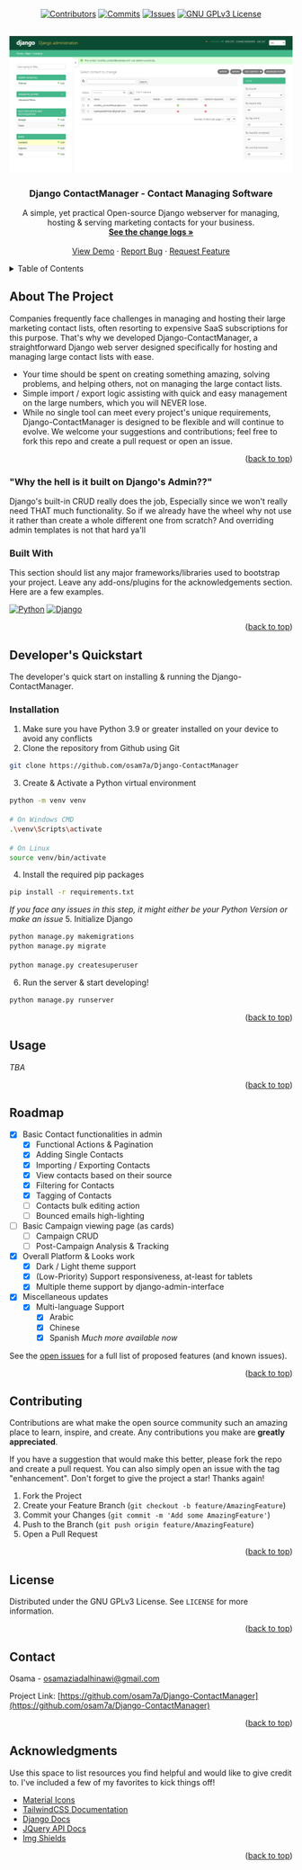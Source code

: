 <!-- Improved compatibility of back to top link: See: https://github.com/osam7a/Django-ContactManager/pull/73 -->
<a id="readme-top"></a>
<!--
*** Thanks for checking out the Best-README-Template. If you have a suggestion
*** that would make this better, please fork the repo and create a pull request
*** or simply open an issue with the tag "enhancement".
*** Don't forget to give the project a star!
*** Thanks again! Now go create something AMAZING! :D
-->



<!-- PROJECT SHIELDS -->
<!--
*** I'm using markdown "reference style" links for readability.
*** Reference links are enclosed in brackets [ ] instead of parentheses ( ).
*** See the bottom of this document for the declaration of the reference variables
*** for contributors-url, forks-url, etc. This is an optional, concise syntax you may use.
*** https://www.markdownguide.org/basic-syntax/#reference-style-links
-->
<div align="center">

[![Contributors][contributors-shield]][contributors-url]
[![Commits][commits-shield]][commits-url]
[![Issues][issues-shield]][issues-url]
[![GNU GPLv3 License][license-shield]][license-url]

</div>



<!-- PROJECT LOGO -->
<br />
<div align="center">
  <a href="https://github.com/osam7a/Django-ContactManager">
    <img src="preview.png" alt="Preview">
  </a>

  <h3 align="center">Django ContactManager - Contact Managing Software</h3>

  <p align="center">
    A simple, yet practical Open-source Django webserver for managing, hosting & serving marketing contacts for your business.
    <br />
    <a href="https://github.com/osam7a/Django-ContactManager/blob"><strong>See the change logs »</strong></a>
    <br />
    <br />
    <a href="https://github.com/osam7a/Django-ContactManager">View Demo</a>
    ·
    <a href="https://github.com/osam7a/Django-ContactManager/issues/new?labels=bug&template=bug-report---.md">Report Bug</a>
    ·
    <a href="https://github.com/osam7a/Django-ContactManager/issues/new?labels=enhancement&template=feature-request---.md">Request Feature</a>
  </p>
</div>



<!-- TABLE OF CONTENTS -->
<details>
  <summary>Table of Contents</summary>
  <ol>
    <li>
      <a href="#about-the-project">About The Project</a>
      <ul>
        <li><a href="#built-with">Built With</a></li>
      </ul>
    </li>
    <li>
      <a href="#getting-started">Getting Started</a>
      <ul>
        <li><a href="#prerequisites">Prerequisites</a></li>
        <li><a href="#installation">Installation</a></li>
      </ul>
    </li>
    <li><a href="#usage">Usage</a></li>
    <li><a href="#roadmap">Roadmap</a></li>
    <li><a href="#contributing">Contributing</a></li>
    <li><a href="#license">License</a></li>
    <li><a href="#contact">Contact</a></li>
    <li><a href="#acknowledgments">Acknowledgments</a></li>
  </ol>
</details>



<!-- ABOUT THE PROJECT -->
## About The Project

<!-- [![Product Name Screen Shot][product-screenshot]](https://example.com) -->

Companies frequently face challenges in managing and hosting their large marketing contact lists, often resorting to expensive SaaS subscriptions for this purpose. That's why we developed Django-ContactManager, a straightforward Django web server designed specifically for hosting and managing large contact lists with ease. 

* Your time should be spent on creating something amazing, solving problems, and helping others, not on managing the large contact lists.
* Simple import / export logic assisting with quick and easy management on the large numbers, which you will NEVER lose.
* While no single tool can meet every project's unique requirements, Django-ContactManager is designed to be flexible and will continue to evolve. We welcome your suggestions and contributions; feel free to fork this repo and create a pull request or open an issue.

<p align="right">(<a href="#readme-top">back to top</a>)</p>


### "Why the hell is it built on Django's Admin??"
Django's built-in CRUD really does the job, Especially since we won't really need THAT much functionality. So if we already have the wheel why not use it rather than create a whole different one from scratch? And overriding admin templates is not that hard ya'll


### Built With

This section should list any major frameworks/libraries used to bootstrap your project. Leave any add-ons/plugins for the acknowledgements section. Here are a few examples.

[![Python][Python]][Python-url]
[![Django][Django]][Django-url]

<p align="right">(<a href="#readme-top">back to top</a>)</p>



<!-- DEV QUICKSTART -->
## Developer's Quickstart

The developer's quick start on installing & running the Django-ContactManager.

### Installation

1. Make sure you have Python 3.9 or greater installed on your device to avoid any conflicts
2. Clone the repository from Github using Git
```bash
git clone https://github.com/osam7a/Django-ContactManager
```
3. Create & Activate a Python virtual environment
```bash
python -m venv venv

# On Windows CMD
.\venv\Scripts\activate

# On Linux
source venv/bin/activate
```

4. Install the required pip packages
```bash
pip install -r requirements.txt
```
*If you face any issues in this step, it might either be your Python Version or make an issue*
5. Initialize Django
```bash
python manage.py makemigrations
python manage.py migrate 

python manage.py createsuperuser
```
6. Run the server & start developing!
```bash
python manage.py runserver 
```
<p align="right">(<a href="#readme-top">back to top</a>)</p>



<!-- USAGE EXAMPLES -->
## Usage
_TBA_

<p align="right">(<a href="#readme-top">back to top</a>)</p>



<!-- ROADMAP -->
## Roadmap

- [x] Basic Contact functionalities in admin
    - [x] Functional Actions & Pagination
    - [x] Adding Single Contacts
    - [x] Importing / Exporting Contacts
    - [x] View contacts based on their source
    - [x] Filtering for Contacts
    - [x] Tagging of Contacts
    - [ ] Contacts bulk editing action
    - [ ] Bounced emails high-lighting
- [ ] Basic Campaign viewing page (as cards)
    - [ ] Campaign CRUD
    - [ ] Post-Campaign Analysis & Tracking 
- [x] Overall Platform & Looks work
    - [x] Dark / Light theme support
    - [x] (Low-Priority) Support responsiveness, at-least for tablets
    - [x] Multiple theme support by django-admin-interface
- [x] Miscellaneous updates
    - [x] Multi-language Support
        - [x] Arabic
        - [x] Chinese
        - [x] Spanish
        _Much more available now_

See the [open issues](https://github.com/osam7a/Django-ContactManager/issues) for a full list of proposed features (and known issues).

<p align="right">(<a href="#readme-top">back to top</a>)</p>



<!-- CONTRIBUTING -->
## Contributing

Contributions are what make the open source community such an amazing place to learn, inspire, and create. Any contributions you make are **greatly appreciated**.

If you have a suggestion that would make this better, please fork the repo and create a pull request. You can also simply open an issue with the tag "enhancement".
Don't forget to give the project a star! Thanks again!

1. Fork the Project
2. Create your Feature Branch (`git checkout -b feature/AmazingFeature`)
3. Commit your Changes (`git commit -m 'Add some AmazingFeature'`)
4. Push to the Branch (`git push origin feature/AmazingFeature`)
5. Open a Pull Request

<p align="right">(<a href="#readme-top">back to top</a>)</p>



<!-- LICENSE -->
## License

Distributed under the GNU GPLv3 License. See `LICENSE` for more information.

<p align="right">(<a href="#readme-top">back to top</a>)</p>



<!-- CONTACT -->
## Contact

Osama - osamaziadalhinawi@gmail.com

Project Link: [https://github.com/osam7a/Django-ContactManager](https://github.com/osam7a/Django-ContactManager)

<p align="right">(<a href="#readme-top">back to top</a>)</p>



<!-- ACKNOWLEDGMENTS -->
## Acknowledgments

Use this space to list resources you find helpful and would like to give credit to. I've included a few of my favorites to kick things off!

* [Material Icons](https://fonts.google.com/icons)
* [TailwindCSS Documentation](https://tailwindcss.com/docs)
* [Django Docs](https://docs.djangoproject.com/en/5.0/)
* [JQuery API Docs](https://api.jquery.com/)
* [Img Shields](https://shields.io)

<p align="right">(<a href="#readme-top">back to top</a>)</p>



<!-- MARKDOWN LINKS & IMAGES -->
<!-- https://www.markdownguide.org/basic-syntax/#reference-style-links -->
[contributors-shield]: https://img.shields.io/github/contributors/osam7a/Django-ContactManager.svg?style=for-the-badge
[contributors-url]: https://github.com/osam7a/Django-ContactManager/graphs/contributors
[commits-shield]: https://img.shields.io/github/commit-activity/t/osam7a/Django-ContactManager.svg?style=for-the-badge
[commits-url]: https://github.com/osam7a/Django-ContactManager/commits/
[stars-shield]: https://img.shields.io/github/stars/osam7a/Django-ContactManager.svg?style=for-the-badge
[stars-url]: https://github.com/osam7a/Django-ContactManager/stargazers
[issues-shield]: https://img.shields.io/github/issues/osam7a/Django-ContactManager.svg?style=for-the-badge
[issues-url]: https://github.com/osam7a/Django-ContactManager/issues
[license-shield]: https://img.shields.io/github/license/osam7a/Django-ContactManager.svg?style=for-the-badge
[license-url]: https://github.com/osam7a/Django-ContactManager/blob/master/LICENSE
[product-screenshot]: images/screenshot.png
[Django]: https://img.shields.io/badge/Django-white?style=for-the-badge&logo=django&logoColor=103e2e
[Django-url]: https://docs.djangoproject.com/en/5.0/
[Python]: https://img.shields.io/badge/Python-white?style=for-the-badge&logo=python
[Python-url]: https://python.org
[Tailwind]: https://img.shields.io/badge/TailwindCSS-white?style=for-the-badge&logo=tailwindcss
[Tailwind-url]: https://tailwindcss.com/docs